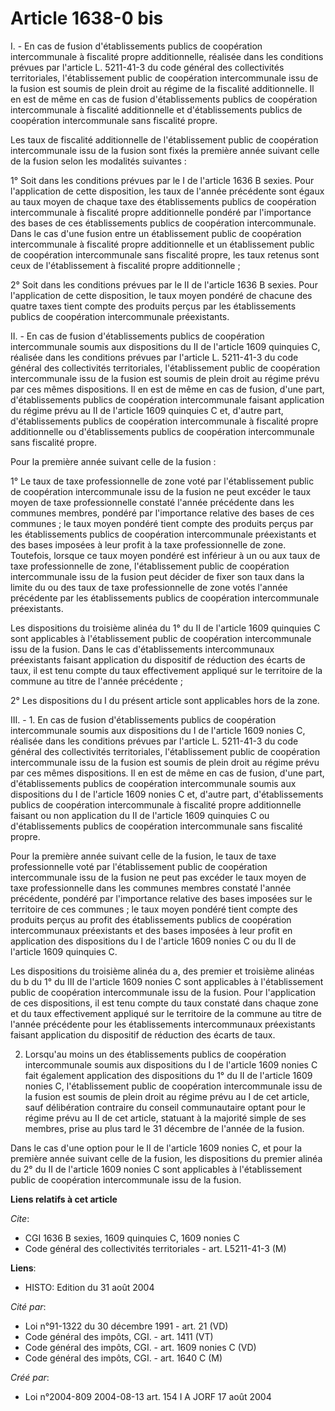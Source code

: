 # Article 1638-0 bis

I. - En cas de fusion d'établissements publics de coopération intercommunale à fiscalité propre additionnelle, réalisée dans
les conditions prévues par l'article L. 5211-41-3 du code général des collectivités territoriales, l'établissement public de
coopération intercommunale issu de la fusion est soumis de plein droit au régime de la fiscalité additionnelle. Il en est de
même en cas de fusion d'établissements publics de coopération intercommunale à fiscalité additionnelle et d'établissements
publics de coopération intercommunale sans fiscalité propre.

Les taux de fiscalité additionnelle de l'établissement public de coopération intercommunale issu de la fusion sont fixés la
première année suivant celle de la fusion selon les modalités suivantes :

1° Soit dans les conditions prévues par le I de l'article 1636 B sexies. Pour l'application de cette disposition, les taux de
l'année précédente sont égaux au taux moyen de chaque taxe des établissements publics de coopération intercommunale à
fiscalité propre additionnelle pondéré par l'importance des bases de ces établissements publics de coopération
intercommunale. Dans le cas d'une fusion entre un établissement public de coopération intercommunale à fiscalité propre
additionnelle et un établissement public de coopération intercommunale sans fiscalité propre, les taux retenus sont ceux de
l'établissement à fiscalité propre additionnelle ;

2° Soit dans les conditions prévues par le II de l'article 1636 B sexies. Pour l'application de cette disposition, le taux
moyen pondéré de chacune des quatre taxes tient compte des produits perçus par les établissements publics de coopération
intercommunale préexistants.

II. - En cas de fusion d'établissements publics de coopération intercommunale soumis aux dispositions du II de l'article 1609
quinquies C, réalisée dans les conditions prévues par l'article L. 5211-41-3 du code général des collectivités territoriales,
l'établissement public de coopération intercommunale issu de la fusion est soumis de plein droit au régime prévu par ces
mêmes dispositions. Il en est de même en cas de fusion, d'une part, d'établissements publics de coopération intercommunale
faisant application du régime prévu au II de l'article 1609 quinquies C et, d'autre part, d'établissements publics de
coopération intercommunale à fiscalité propre additionnelle ou d'établissements publics de coopération intercommunale sans
fiscalité propre.

Pour la première année suivant celle de la fusion :

1° Le taux de taxe professionnelle de zone voté par l'établissement public de coopération intercommunale issu de la fusion ne
peut excéder le taux moyen de taxe professionnelle constaté l'année précédente dans les communes membres, pondéré par
l'importance relative des bases de ces communes ; le taux moyen pondéré tient compte des produits perçus par les
établissements publics de coopération intercommunale préexistants et des bases imposées à leur profit à la taxe
professionnelle de zone. Toutefois, lorsque ce taux moyen pondéré est inférieur à un ou aux taux de taxe professionnelle de
zone, l'établissement public de coopération intercommunale issu de la fusion peut décider de fixer son taux dans la limite du
ou des taux de taxe professionnelle de zone votés l'année précédente par les établissements publics de coopération
intercommunale préexistants.

Les dispositions du troisième alinéa du 1° du II de l'article 1609 quinquies C sont applicables à l'établissement public de
coopération intercommunale issu de la fusion. Dans le cas d'établissements intercommunaux préexistants faisant application du
dispositif de réduction des écarts de taux, il est tenu compte du taux effectivement appliqué sur le territoire de la commune
au titre de l'année précédente ;

2° Les dispositions du I du présent article sont applicables hors de la zone.

III. - 1. En cas de fusion d'établissements publics de coopération intercommunale soumis aux dispositions du I de l'article
1609 nonies C, réalisée dans les conditions prévues par l'article L. 5211-41-3 du code général des collectivités
territoriales, l'établissement public de coopération intercommunale issu de la fusion est soumis de plein droit au régime
prévu par ces mêmes dispositions. Il en est de même en cas de fusion, d'une part, d'établissements publics de coopération
intercommunale soumis aux dispositions du I de l'article 1609 nonies C et, d'autre part, d'établissements publics de
coopération intercommunale à fiscalité propre additionnelle faisant ou non application du II de l'article 1609 quinquies C ou
d'établissements publics de coopération intercommunale sans fiscalité propre.

Pour la première année suivant celle de la fusion, le taux de taxe professionnelle voté par l'établissement public de
coopération intercommunale issu de la fusion ne peut pas excéder le taux moyen de taxe professionnelle dans les communes
membres constaté l'année précédente, pondéré par l'importance relative des bases imposées sur le territoire de ces communes ;
le taux moyen pondéré tient compte des produits perçus au profit des établissements publics de coopération intercommunaux
préexistants et des bases imposées à leur profit en application des dispositions du I de l'article 1609 nonies C ou du II de
l'article 1609 quinquies C.

Les dispositions du troisième alinéa du a, des premier et troisième alinéas du b du 1° du III de l'article 1609 nonies C sont
applicables à l'établissement public de coopération intercommunale issu de la fusion. Pour l'application de ces dispositions,
il est tenu compte du taux constaté dans chaque zone et du taux effectivement appliqué sur le territoire de la commune au
titre de l'année précédente pour les établissements intercommunaux préexistants faisant application du dispositif de
réduction des écarts de taux.

2. Lorsqu'au moins un des établissements publics de coopération intercommunale soumis aux dispositions du I de l'article 1609
nonies C fait également application des dispositions du 1° du II de l'article 1609 nonies C, l'établissement public de
coopération intercommunale issu de la fusion est soumis de plein droit au régime prévu au I de cet article, sauf délibération
contraire du conseil communautaire optant pour le régime prévu au II de cet article, statuant à la majorité simple de ses
membres, prise au plus tard le 31 décembre de l'année de la fusion.

Dans le cas d'une option pour le II de l'article 1609 nonies C, et pour la première année suivant celle de la fusion, les
dispositions du premier alinéa du 2° du II de l'article 1609 nonies C sont applicables à l'établissement public de
coopération intercommunale issu de la fusion.

**Liens relatifs à cet article**

_Cite_:

  - CGI 1636 B sexies, 1609 quinquies C, 1609 nonies C
  - Code général des collectivités territoriales - art. L5211-41-3 (M)

**Liens**:

  - HISTO: Edition du 31 août 2004

_Cité par_:

  - Loi n°91-1322 du 30 décembre 1991 - art. 21 (VD)
  - Code général des impôts, CGI. - art. 1411 (VT)
  - Code général des impôts, CGI. - art. 1609 nonies C (VD)
  - Code général des impôts, CGI. - art. 1640 C (M)

_Créé par_:

  - Loi n°2004-809 2004-08-13 art. 154 I A JORF 17 août 2004
